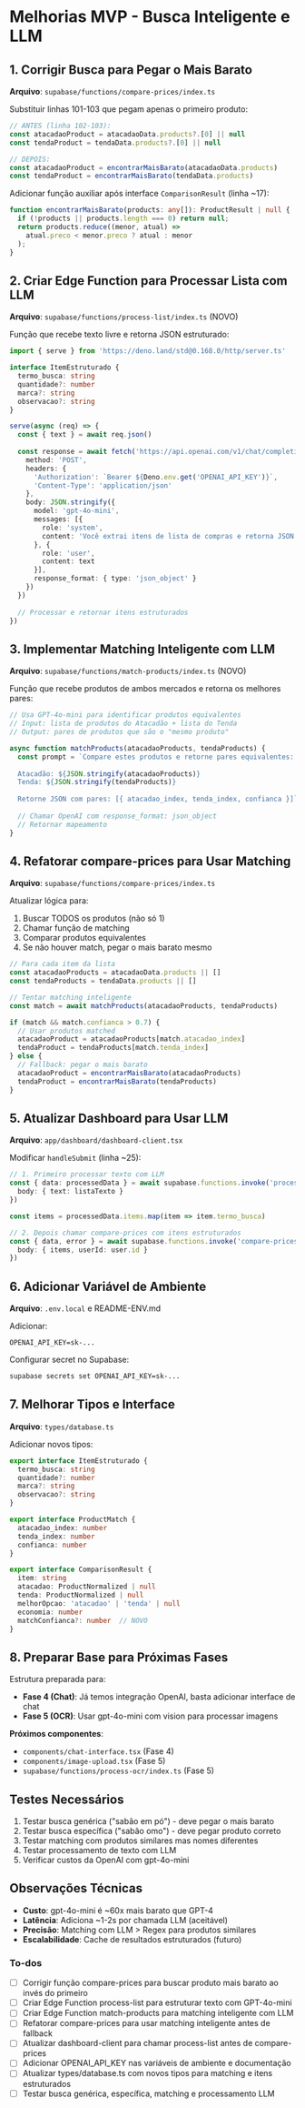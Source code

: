 <!-- 3990e8fa-657f-42a1-ac7d-3da4ec70776b 7fb634d7-4a62-4422-a4c1-8af845335625 -->
# Melhorias MVP - Busca Inteligente e LLM

## 1. Corrigir Busca para Pegar o Mais Barato

**Arquivo**: `supabase/functions/compare-prices/index.ts`

Substituir linhas 101-103 que pegam apenas o primeiro produto:

```typescript
// ANTES (linha 102-103):
const atacadaoProduct = atacadaoData.products?.[0] || null
const tendaProduct = tendaData.products?.[0] || null

// DEPOIS:
const atacadaoProduct = encontrarMaisBarato(atacadaoData.products)
const tendaProduct = encontrarMaisBarato(tendaData.products)
```

Adicionar função auxiliar após interface `ComparisonResult` (linha ~17):

```typescript
function encontrarMaisBarato(products: any[]): ProductResult | null {
  if (!products || products.length === 0) return null;
  return products.reduce((menor, atual) => 
    atual.preco < menor.preco ? atual : menor
  );
}
```

## 2. Criar Edge Function para Processar Lista com LLM

**Arquivo**: `supabase/functions/process-list/index.ts` (NOVO)

Função que recebe texto livre e retorna JSON estruturado:

```typescript
import { serve } from 'https://deno.land/std@0.168.0/http/server.ts'

interface ItemEstruturado {
  termo_busca: string
  quantidade?: number
  marca?: string
  observacao?: string
}

serve(async (req) => {
  const { text } = await req.json()
  
  const response = await fetch('https://api.openai.com/v1/chat/completions', {
    method: 'POST',
    headers: {
      'Authorization': `Bearer ${Deno.env.get('OPENAI_API_KEY')}`,
      'Content-Type': 'application/json'
    },
    body: JSON.stringify({
      model: 'gpt-4o-mini',
      messages: [{
        role: 'system',
        content: 'Você extrai itens de lista de compras e retorna JSON estruturado...'
      }, {
        role: 'user',
        content: text
      }],
      response_format: { type: 'json_object' }
    })
  })
  
  // Processar e retornar itens estruturados
})
```

## 3. Implementar Matching Inteligente com LLM

**Arquivo**: `supabase/functions/match-products/index.ts` (NOVO)

Função que recebe produtos de ambos mercados e retorna os melhores pares:

```typescript
// Usa GPT-4o-mini para identificar produtos equivalentes
// Input: lista de produtos do Atacadão + lista do Tenda
// Output: pares de produtos que são o "mesmo produto"

async function matchProducts(atacadaoProducts, tendaProducts) {
  const prompt = `Compare estes produtos e retorne pares equivalentes:
  
  Atacadão: ${JSON.stringify(atacadaoProducts)}
  Tenda: ${JSON.stringify(tendaProducts)}
  
  Retorne JSON com pares: [{ atacadao_index, tenda_index, confianca }]`
  
  // Chamar OpenAI com response_format: json_object
  // Retornar mapeamento
}
```

## 4. Refatorar compare-prices para Usar Matching

**Arquivo**: `supabase/functions/compare-prices/index.ts`

Atualizar lógica para:

1. Buscar TODOS os produtos (não só 1)
2. Chamar função de matching
3. Comparar produtos equivalentes
4. Se não houver match, pegar o mais barato mesmo
```typescript
// Para cada item da lista
const atacadaoProducts = atacadaoData.products || []
const tendaProducts = tendaData.products || []

// Tentar matching inteligente
const match = await matchProducts(atacadaoProducts, tendaProducts)

if (match && match.confianca > 0.7) {
  // Usar produtos matched
  atacadaoProduct = atacadaoProducts[match.atacadao_index]
  tendaProduct = tendaProducts[match.tenda_index]
} else {
  // Fallback: pegar o mais barato
  atacadaoProduct = encontrarMaisBarato(atacadaoProducts)
  tendaProduct = encontrarMaisBarato(tendaProducts)
}
```


## 5. Atualizar Dashboard para Usar LLM

**Arquivo**: `app/dashboard/dashboard-client.tsx`

Modificar `handleSubmit` (linha ~25):

```typescript
// 1. Primeiro processar texto com LLM
const { data: processedData } = await supabase.functions.invoke('process-list', {
  body: { text: listaTexto }
})

const items = processedData.items.map(item => item.termo_busca)

// 2. Depois chamar compare-prices com itens estruturados
const { data, error } = await supabase.functions.invoke('compare-prices', {
  body: { items, userId: user.id }
})
```

## 6. Adicionar Variável de Ambiente

**Arquivo**: `.env.local` e README-ENV.md

Adicionar:

```
OPENAI_API_KEY=sk-...
```

Configurar secret no Supabase:

```bash
supabase secrets set OPENAI_API_KEY=sk-...
```

## 7. Melhorar Tipos e Interface

**Arquivo**: `types/database.ts`

Adicionar novos tipos:

```typescript
export interface ItemEstruturado {
  termo_busca: string
  quantidade?: number
  marca?: string
  observacao?: string
}

export interface ProductMatch {
  atacadao_index: number
  tenda_index: number
  confianca: number
}

export interface ComparisonResult {
  item: string
  atacadao: ProductNormalized | null
  tenda: ProductNormalized | null
  melhorOpcao: 'atacadao' | 'tenda' | null
  economia: number
  matchConfianca?: number  // NOVO
}
```

## 8. Preparar Base para Próximas Fases

Estrutura preparada para:

- **Fase 4 (Chat)**: Já temos integração OpenAI, basta adicionar interface de chat
- **Fase 5 (OCR)**: Usar gpt-4o-mini com vision para processar imagens

**Próximos componentes**:

- `components/chat-interface.tsx` (Fase 4)
- `components/image-upload.tsx` (Fase 5)
- `supabase/functions/process-ocr/index.ts` (Fase 5)

## Testes Necessários

1. Testar busca genérica ("sabão em pó") - deve pegar o mais barato
2. Testar busca específica ("sabão omo") - deve pegar produto correto
3. Testar matching com produtos similares mas nomes diferentes
4. Testar processamento de texto com LLM
5. Verificar custos da OpenAI com gpt-4o-mini

## Observações Técnicas

- **Custo**: gpt-4o-mini é ~60x mais barato que GPT-4
- **Latência**: Adiciona ~1-2s por chamada LLM (aceitável)
- **Precisão**: Matching com LLM > Regex para produtos similares
- **Escalabilidade**: Cache de resultados estruturados (futuro)

### To-dos

- [ ] Corrigir função compare-prices para buscar produto mais barato ao invés do primeiro
- [ ] Criar Edge Function process-list para estruturar texto com GPT-4o-mini
- [ ] Criar Edge Function match-products para matching inteligente com LLM
- [ ] Refatorar compare-prices para usar matching inteligente antes de fallback
- [ ] Atualizar dashboard-client para chamar process-list antes de compare-prices
- [ ] Adicionar OPENAI_API_KEY nas variáveis de ambiente e documentação
- [ ] Atualizar types/database.ts com novos tipos para matching e itens estruturados
- [ ] Testar busca genérica, específica, matching e processamento LLM